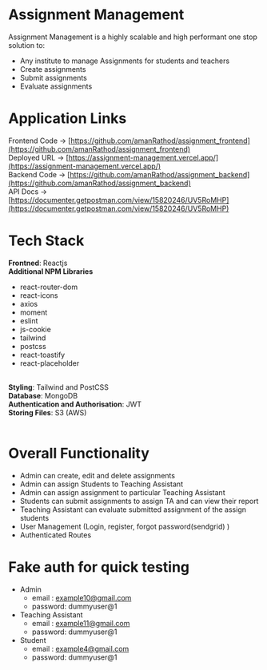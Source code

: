 # Assignment Management

Assignment Management is a highly scalable and high performant one stop solution to:
- Any institute to manage Assignments for students and teachers
- Create assignments
- Submit assignments
- Evaluate assignments

# Application Links

Frontend Code -> [https://github.com/amanRathod/assignment_frontend](https://github.com/amanRathod/assignment_frontend)
<br>
Deployed URL -> [https://assignment-management.vercel.app/](https://assignment-management.vercel.app/)
<br>
Backend Code -> [https://github.com/amanRathod/assignment_backend](https://github.com/amanRathod/assignment_backend)
<br>
API Docs -> [https://documenter.getpostman.com/view/15820246/UV5RoMHP](https://documenter.getpostman.com/view/15820246/UV5RoMHP)

# Tech Stack

<b>Frontned</b>: Reactjs
<br>
<b>Additional NPM Libraries</b>
  - react-router-dom
  - react-icons
  - axios
  - moment
  - eslint
  - js-cookie
  - tailwind
  - postcss
  - react-toastify
  - react-placeholder

<br>
<b>Styling</b>: Tailwind and PostCSS
<br>
<b>Database</b>: MongoDB
<br>
<b>Authentication and Authorisation</b>: JWT
<br>
<b>Storing Files</b>: S3 (AWS)
<br>
<br>

# Overall Functionality
- Admin can create, edit and delete assignments 
- Admin can assign Students to Teaching Assistant
- Admin can assign assignment to particular Teaching Assistant
- Students can submit assignments to assign TA and can view their report
- Teaching Assistant can evaluate submitted assignment of the assign students
- User Management (Login, register, forgot password(sendgrid) ) 
- Authenticated Routes

# Fake auth for quick testing
- Admin
  - email : example10@gmail.com
  - password: dummyuser@1
- Teaching Assistant
  - email : example11@gmail.com
  - password: dummyuser@1
- Student
  - email : example4@gmail.com
  - password: dummyuser@1
